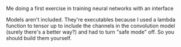 Me doing a first exercise in training neural networks with an interface

Models aren't included.  They're executables because I used a lambda function to tensor up to include the channels in the convolution model (surely there's a better way?) and had to turn "safe mode" off.  So you should build them yourself.

